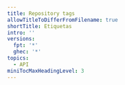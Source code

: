 ```yaml
---
title: Repository tags
allowTitleToDifferFromFilename: true
shortTitle: Etiquetas
intro: ''
versions:
  fpt: '*'
  ghec: '*'
topics:
  - API
miniTocMaxHeadingLevel: 3
---
```


